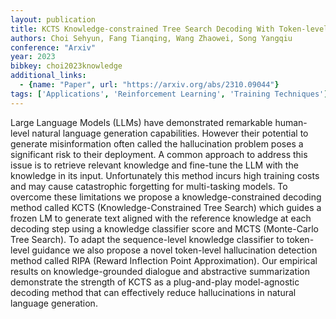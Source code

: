 ```yaml
---
layout: publication
title: KCTS Knowledge-constrained Tree Search Decoding With Token-level Hallucination Detection
authors: Choi Sehyun, Fang Tianqing, Wang Zhaowei, Song Yangqiu
conference: "Arxiv"
year: 2023
bibkey: choi2023knowledge
additional_links:
  - {name: "Paper", url: "https://arxiv.org/abs/2310.09044"}
tags: ['Applications', 'Reinforcement Learning', 'Training Techniques']
---
```

Large Language Models (LLMs) have demonstrated remarkable human-level natural language generation capabilities. However their potential to generate misinformation often called the hallucination problem poses a significant risk to their deployment. A common approach to address this issue is to retrieve relevant knowledge and fine-tune the LLM with the knowledge in its input. Unfortunately this method incurs high training costs and may cause catastrophic forgetting for multi-tasking models. To overcome these limitations we propose a knowledge-constrained decoding method called KCTS (Knowledge-Constrained Tree Search) which guides a frozen LM to generate text aligned with the reference knowledge at each decoding step using a knowledge classifier score and MCTS (Monte-Carlo Tree Search). To adapt the sequence-level knowledge classifier to token-level guidance we also propose a novel token-level hallucination detection method called RIPA (Reward Inflection Point Approximation). Our empirical results on knowledge-grounded dialogue and abstractive summarization demonstrate the strength of KCTS as a plug-and-play model-agnostic decoding method that can effectively reduce hallucinations in natural language generation.
